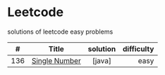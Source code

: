 # Leetcode
solutions of leetcode easy problems




| #             | Title                                                          | solution                            | difficulty|
| ------------- |:--------------------------------------------------------------:| :----------------------------------:| ---------:|
| 136           | [Single Number](https://leetcode.com/problems/single-number/) |[java]                                | easy      |

